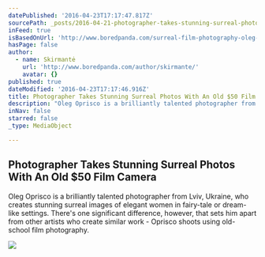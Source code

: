 ```yaml
---
datePublished: '2016-04-23T17:17:47.817Z'
sourcePath: _posts/2016-04-21-photographer-takes-stunning-surreal-photos-with-an-old-dollar50-f.md
inFeed: true
isBasedOnUrl: 'http://www.boredpanda.com/surreal-film-photography-oleg-oprisco/'
hasPage: false
author:
  - name: Skirmantė
    url: 'http://www.boredpanda.com/author/skirmante/'
    avatar: {}
published: true
dateModified: '2016-04-23T17:17:46.916Z'
title: Photographer Takes Stunning Surreal Photos With An Old $50 Film Camera
description: "Oleg Oprisco is a brilliantly talented photographer from Lviv, Ukraine, who creates stunning surreal images of elegant women in fairy-tale or dream-like settings. There's one significant difference, however, that sets him apart from other artists who create similar work - Oprisco shoots using old-school film photography."
inNav: false
starred: false
_type: MediaObject

---
```

<article style=""><h1>Photographer Takes Stunning Surreal Photos With An Old $50 Film Camera</h1><p>Oleg Oprisco is a brilliantly talented photographer from Lviv, Ukraine, who creates stunning surreal images of elegant women in fairy-tale or dream-like settings. There's one significant difference, however, that sets him apart from other artists who create similar work - Oprisco shoots using old-school film photography.</p><img src="http://static.boredpanda.com/blog/wp-content/uploads/2014/04/surreal-photography-oleg-oprisco-13.jpg" /></article>